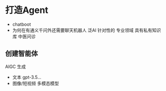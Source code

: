 # 打造Agent

- chatboot
- 为何在有通义千问外还需要聊天机器人
  泛AI
  针对性的
  专业领域 具有私有知识库
  中医问诊

## 创建智能体
  AIGC 生成
  - 文本 gpt-3.5...
  - 图像/短视频  多模态模型